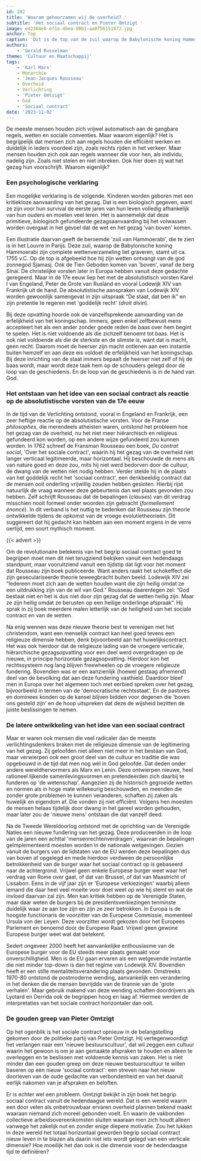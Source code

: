 ```yaml
---
id: 282
title: 'Waarom gehoorzamen wij de overheid? '
subtitle: 'Het sociaal contract en Pieter Omtzigt '
image: e42384e0-ef1e-4bea-90b1-aa8f56151872.jpg
anchor: Top
caption: 'Dit is de top van de zuil waarop de Babylonische koning Hammoerabi omstreeks 1755 zijn complete wetgeving liet graveren. Te zien is hoe de koning (rechts, zittend) de wet ontvangt van de zonnegod Sjamasj (links, staand).'
authors:
    - 'Gerald Russelman'
theme: 'Cultuur en Maatschappij'
tags:
    - 'Karl Marx'
    - Monarchie
    - 'Jean-Jacques Rousseau'
    - Overheid
    - Verlichting
    - 'Pieter Omtzigt'
    - God
    - 'Sociaal contract'
date: '2023-11-02'
---
```


De meeste mensen houden zich vrijwel automatisch aan de gangbare regels, wetten en sociale conventies. Maar waarom eigenlijk? Het is begrijpelijk dat mensen zich aan regels houden die efficiënt werken en duidelijk in ieders voordeel zijn, zoals rechts rijden in het verkeer. Maar mensen houden zich ook aan regels wanneer die voor hen, als individu, nadelig zijn. Zoals niet stelen en niet inbreken. Ook hier doen zij wat het gezag hun voorschrijft. Waarom eigenlijk?


### Een psychologische verklaring

Een mogelijke verklaring is de volgende. Kinderen worden geboren met een kritiekloze aanvaarding van het gezag. Dat is een biologisch gegeven, want ze zijn voor hun survival de eerste jaren van hun leven volledig afhankelijk van hun ouders en moeten veel leren. Het is aannemelijk dat deze primitieve, biologisch gefundeerde gezagsaanvaarding bij het volwassen worden overgaat in het gevoel dat de wet en het gezag 'van boven' komen. 

Een illustratie daarvan geeft de beroemde 'zuil van Hammoerabi', die te zien is in het Louvre in Parijs. Deze zuil, waarop de Babylonische koning Hammoerabi zijn complete wettenverzameling liet graveren, stamt uit ca. 1755 v.C. Op de top is afgebeeld hoe hij zijn wetten ontvangt van de god zonnegod Sjamasj. Ook de Tien Geboden komen van 'boven', vanaf de berg Sinaï. De christelijke vorsten later in Europa hebben vanuit deze gedachte geregeerd. Maar in de 17e eeuw liep het met de absolutistisch vorsten Karel I van Engeland, Peter de Grote van Rusland en vooral Lodewijk XIV van Frankrijk uit de hand. De absolutistische aanspraken van Lodewijk XIV worden gewoonlijk samengevat in zijn uitspraak “De staat, dat ben ik” en zijn pretentie te regeren met 'goddelijk recht' (_droit divin_).  

Bij deze opvatting hoorde ook de vanzelfsprekende aanvaarding van de erfelijkheid van het koningschap. Immers, geen enkel zelfbewust mens accepteert het als een ander zonder goede reden de baas over hem begint te spelen. Het is niet voldoende als die zichzelf benoemt tot baas. Het is ook niet voldoende als die de sterkste en de slimste is, want dat is macht, geen recht. Daarom moet de heerser zijn macht ontlenen aan een instantie buiten hemzelf en aan deze eis voldoet de erfelijkheid van het koningschap. Bij deze inrichting van de staat immers bepaalt de heerser niet zelf of hij de baas wordt, maar wordt deze taak hem op de schouders gelegd door de loop van de geschiedenis. En de loop van de geschiedenis is in de hand van God.


### Het ontstaan van het idee van een sociaal contract als reactie op de absolutistische vorsten van de 17e eeuw 

In de tijd van de Verlichting ontstond, vooral in Engeland en Frankrijk, een zeer heftige reactie op de absolutistische vorsten. Voor de Franse _philosophes_, die merendeels atheïsten waren, ontstond het probleem hoe het gezag van de overheid, nu het niet meer hiërarchisch en religieus gefundeerd kon worden, op een andere wijze gefundeerd zou kunnen worden. In 1762 schreef de Fransman Rousseau een boek, _Du contrat social_, 'Over het sociale contract', waarin hij het gezag van de overheid niet langer verticaal legitimeerde, maar horizontaal. Hij beschouwde de mens als van nature goed en deze zou, mits hij niet werd bedorven door de cultuur, de dwang van de wetten niet nodig hebben. Verder stelde hij in de plaats van het goddelijk recht het 'sociaal contract', een denkbeeldig contract dat de mensen ooit onderling vrijwillig zouden hebben gesloten. Hierbij rijst natuurlijk de vraag wanneer deze gebeurtenis dan wel plaats gevonden zou hebben. Zelf schrijft Rousseau dat de bepalingen (_clauses_) van dit verdrag misschien nooit formeel onder woorden zijn gebracht (_formellement énoncé_). In dit verband is het nuttig te bedenken dat Rousseau zijn theorie ontwikkelde tijdens de opkomst van de vroege evolutietheorieën. Dit suggereert dat hij gedacht kan hebben aan een moment ergens in de verre oertijd, een soort mythisch moment. 

{{< advert >}}

Om de revolutionaire betekenis van het begrip sociaal contract goed te begrijpen moet men dit niet terugziend bekijken vanuit een hedendaags standpunt, maar vooruitziend vanuit een tijdstip dat ligt voor het moment dat Rousseau zijn boek publiceerde. Want anders raakt het schokeffect die zijn geseculariseerde theorie teweegbracht buiten beeld. Lodewijk XIV zei “Iedereen moet zich aan de wetten houden want die zijn heilig omdat ze een uitdrukking zijn van de wil van God." Rousseau daarentegen zei: “God bestaat niet en het is dus niet door zijn gezag dat de wetten heilig zijn. Maar ze zijn heilig omdat ze berusten op een heilige onderlinge afspraak”. Hij sprak in zij boek meerdere malen letterlijk van de heiligheid van het sociale contract en van de wetten. 

Na enig wennen was deze nieuwe theorie best te verenigen met het christendom, want een menselijk contract kan heel goed tevens een religieuze dimensie hebben, denk bijvoorbeeld aan het huwelijkscontract. Het was ook hierdoor dat de religieuze lading van de vroegere verticale, hiërarchische gezagsopvatting voor een deel werd overgedragen op de nieuwe, in principe horizontale gezagsopvatting. Hierdoor kon het rechtssysteem nog lang blijven freewheelen op de vroegere religieuze fundering. Bovendien was er een aanzienlijk (hoewel gestaag afnemend) deel van de bevolking dat aan deze fundering vasthield. Daardoor bleef men in Europa over het algemeen toch met eerbied spreken over het gezag, bijvoorbeeld in termen van de 'democratische rechtsstaat'. En de pastores en dominees konden op de kansel blijven bidden voor degenen die 'boven ons gesteld zijn' en de hoop uitspreken dat deze de wijsheid bezitten de juiste beslissingen te nemen. 


### De latere ontwikkeling van het idee van een sociaal contract

Maar er waren ook mensen die veel radicaler dan de meeste verlichtingsdenkers braken met de religieuze dimensie van de legitimering van het gezag. Zij geloofden niet alleen niet meer in het bestaan van God, maar verwierpen ook een groot deel van de cultuur en traditie die was opgebouwd in de tijd dat men nog wèl in God geloofde. Dat deden onder andere wereldhervormers als Marx en Lenin. Deze ontwierpen nieuwe, heel rationeel lijkende samenlevingsvormen en pretendeerden zich daarbij te funderen op 'de wetenschap'. Aangezien zij de historisch gegroeide wetten en normen als in hoge mate willekeurig beschouwden, en meenden die zonder grote problemen te kunnen veranderen, schaften zij zaken als huwelijk en eigendom af. Die vonden zij niet efficiënt. Volgens hen moesten de mensen helaas tijdelijk door dwang in het gareel worden gehouden, maar later zou de 'nieuwe mens' ontstaan die dat vanzelf deed.  

Na de Tweede Wereldoorlog ontstond met de oprichting van de Verenigde Naties een nieuwe fundering van het gezag. Deze produceerden in de loop van de jaren een achttal 'mensenrechtenverdragen', waarvan de bepalingen geïmplementeerd moesten worden in de nationale wetgevingen. Gezien vanuit de burgers van de lidstaten van de EU werden deze bepalingen dus van boven af opgelegd en mede hierdoor verdween de persoonlijke betrokkenheid van de burger waar het sociaal contract op is gebaseerd naar de achtergrond. Vrijwel geen enkele Europese burger weet waar het verdrag van Rome over gaat, of dat van Brussel, of dat van Maastricht of Lissabon. Eens in de vijf jaar zijn er 'Europese verkiezingen' waarbij alleen iemand die daar heel veel moeite voor doet weet op wie hij stemt en wat de invloed daarvan zal zijn. Men kan kritiek hebben op de Verenigde Staten, maar daar weten de burgers bij de presidentsverkiezingen tenminste duidelijk waar ze aan toe zijn en zijn ze zeer betrokken. In Europa is de hoogste functionaris de voorzitter van de Europese Commissie, momenteel Ursula von der Leyen. Deze voorzitter wordt gekozen door het Europees Parlement en benoemd door de Europese Raad. Vrijwel geen gewone Europese burger weet wat dat betekent.  

Sedert ongeveer 2000 heeft het aanvankelijke enthousiasme van de Europese burger voor de EU steeds meer plaats gemaakt voor onverschilligheid. Men is de EU gaan ervaren als een wetgevende instantie die niet minder top-down is dan het regime van Lodewijk XIV. Bovendien heeft er een stille mentaliteitsverandering plaats gevonden. Omstreeks 1970-80 ontstond de postmoderne wending, aanvankelijk een verandering in het denken die de mensen bevrijdde van de tirannie van de 'grote verhalen'. Maar gebruik makend van deze wending schaften doordrijvers als Lyotard en Derrida ook de begrippen hoog en laag af. Hiermee werden de interpretaties van het sociale contract horizontaler dan ooit.


### De gouden greep van Pieter Omtzigt

Op het ogenblik is het sociale contract opnieuw in de belangstelling gekomen door de politieke partij van Pieter Omtzigt. Hij vertegenwoordigt het verlangen naar een 'nieuwe bestuurscultuur', dat wil zeggen een cultuur waarin het gewoon is om je aan gemaakte afspraken te houden en alleen te overleggen en te beslissen met voldoende kennis van zaken. Het is niet minder dan een gouden greep om deze nieuwe bestuurscultuur te willen baseren op een nieuw 'sociaal contract': een streven naar het nieuw doorleven van de oude gedachte van verbondenheid en van het daaruit eerlijk nakomen van je afspraken en beloften.  

Er is echter wel een probleem. Omtzigt bekijkt in zijn boek het begrip sociaal contract vanuit de hedendaagse wereld. Dat is een wereld waarin een door velen als onbetrouwbaar ervaren overheid plannen bekend maakt waaraan niemand zich moreel gebonden voelt. En waarin de vakbonden collectieve arbeidsovereenkomsten sluiten waaraan men zich houdt alleen vanwege het zakelijk nut en zonder enige diepere motivatie. Zou het lukken in deze wereld het totaal horizontaal geworden begrip sociaal contract nieuw leven in te blazen als daarin niet iets wordt gelegd van een verticale dimensie? Hoe moeilijk het dan ook is die dimensie voor de hedendaagse tijd te definiëren?
